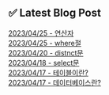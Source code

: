 
## ✅ Latest Blog Post

[2023/04/25 - 연산자](https://22gamin.tistory.com/11) <br/>
[2023/04/25 - where절](https://22gamin.tistory.com/10) <br/>
[2023/04/20 - distnct문](https://22gamin.tistory.com/8) <br/>
[2023/04/18 - select문](https://22gamin.tistory.com/7) <br/>
[2023/04/17 - 테이블이란?](https://22gamin.tistory.com/6) <br/>
[2023/04/17 - 데이터베이스란?](https://22gamin.tistory.com/4) <br/>
